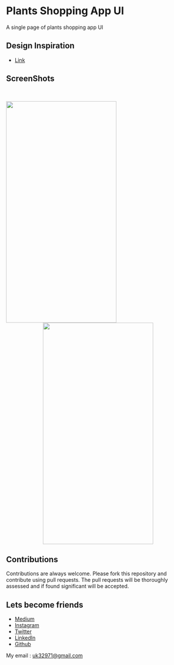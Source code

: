 # Plants Shopping App UI
  A single page of plants shopping app UI
  
## Design Inspiration
- [Link](https://www.instagram.com/p/B4hHc4MA21_/?igshid=93x4wgwirllq)

## ScreenShots

<br>

<img height=600 width=300 src="https://github.com/usman18/ChatAppUI/blob/master/Screenshots/chat1.jpg"
/><img height=600 width=300 src="https://github.com/usman18/ChatAppUI/blob/master/Screenshots/chat2.jpg" hspace=100
/>

## Contributions
Contributions are always welcome. Please fork this repository and contribute using pull requests. The pull requests will be thoroughly assessed and if found significant will be accepted.

## Lets become friends
- [Medium](https://medium.com/@usman18)
- [Instagram](https://www.instagram.com/usman__khan18)
- [Twitter](https://www.twitter.com/khan_usman_18)
- [LinkedIn](https://www.linkedin.com/in/usman-khan-7b04b1138)
- [Github](https://github.com/usman18)

My email : uk32971@gmail.com
